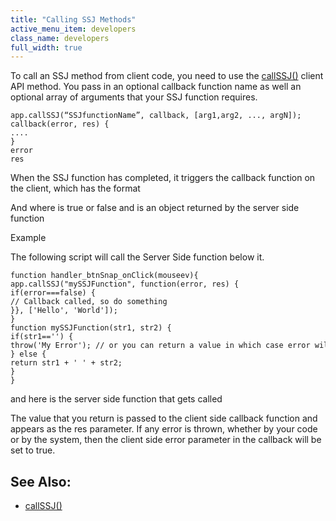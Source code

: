 ```yaml
---
title: "Calling SSJ Methods"
active_menu_item: developers
class_name: developers
full_width: true
---
```



To call an SSJ method from client code, you need to use the [callSSJ()](../client-api/app-functions/callservice.htm) client API method. You pass in an optional callback function name as well an optional array of arguments that your SSJ function requires.

    app.callSSJ(“SSJfunctionName”, callback, [arg1,arg2, ..., argN]);
    callback(error, res) {
    ....
    }
    error
    res
   

When the SSJ function has completed, it triggers the callback function on the client, which has the format

And where is true or false and is an object returned by the server side function

Example

The following script will call the Server Side function below it.

    function handler_btnSnap_onClick(mouseev){
    app.callSSJ("mySSJFunction", function(error, res) {
    if(error===false) {
    // Callback called, so do something
    }}, ['Hello', 'World']);
    }
    function mySSJFunction(str1, str2) {
    if(str1=='') {
    throw('My Error'); // or you can return a value in which case error will be false and you check 'res'
    } else {
    return str1 + ' ' + str2;
    }
    }
   

and here is the server side function that gets called

The value that you return is passed to the client side callback function and appears as the res parameter. If any error is thrown, whether by your code or by the system, then the client side error parameter in the callback will be set to true.

## See Also:

 - [callSSJ()](../client-api/app-functions/callservice.htm)

